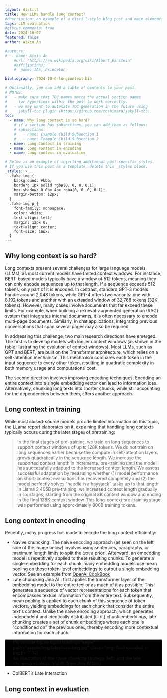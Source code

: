 ```yaml
---
layout: distill
title: How LLMs handle long context? 
#description: an example of a distill-style blog post and main elements
tags: LLM evaluation
#giscus_comments: true
date: 2024-10-07
featured: false
anthor: Aixiu An

#authors:
#  - name: Aixiu An
    #url: "https://en.wikipedia.org/wiki/Albert_Einstein"
    #affiliations:
    #  name: IAS, Princeton

bibliography: 2024-10-6-longcontext.bib

# Optionally, you can add a table of contents to your post.
# NOTES:
#   - make sure that TOC names match the actual section names
#     for hyperlinks within the post to work correctly.
#   - we may want to automate TOC generation in the future using
#     jekyll-toc plugin (https://github.com/toshimaru/jekyll-toc).
toc:
  - name: Why long context is so hard?
    # if a section has subsections, you can add them as follows:
    # subsections:
    #   - name: Example Child Subsection 1
    #   - name: Example Child Subsection 2
  - name: Long Context in training
  - name: Long context in encoding
  - name: Long context in evaluation

# Below is an example of injecting additional post-specific styles.
# If you use this post as a template, delete this _styles block.
_styles: >
  .fake-img {
    background: #bbb;
    border: 1px solid rgba(0, 0, 0, 0.1);
    box-shadow: 0 0px 4px rgba(0, 0, 0, 0.1);
    margin-bottom: 12px;
  }
  .fake-img p {
    font-family: monospace;
    color: white;
    text-align: left;
    margin: 12px 0;
    text-align: center;
    font-size: 16px;
  }
---
```


## Why long context is so hard?

Long contexts present several challenges for large language models (LLMs), as most current models have limited context windows. For instance, BERT-based models typically have a window of 512 tokens, meaning they can only encode sequences up to that length. If a sequence exceeds 512 tokens, only part of it is encoded. In contrast, standard GPT-3 models handle around 2,048 tokens, while GPT-4 offers two variants: one with 8,192 tokens and another with an extended window of 32,768 tokens (32K tokens). However, many cases involve documents that far exceed these limits. For example, when building a retrieval-augmented generation (RAG) system that integrates internal documents, it is often necessary to encode multi-page documents. Similarly, in chat applications, integrating previous conversations that span several pages may also be required.

In addressing this challenge, two main research directions have emerged. The first is to develop models with longer context windows (as shown in the table illustrating the evolution of context windows). Most LLMs, such as GPT and BERT, are built on the Transformer architecture, which relies on a self-attention mechanism. This mechanism compares each token in the input sequence to every other token, resulting in quadratic complexity in both memory usage and computational cost.

The second direction involves improving encoding techniques. Encoding an entire context into a single embedding vector can lead to information loss. Alternatively, chunking long texts into shorter chunks, while still accounting for the dependencies between them, offers another approach.


## Long context in training

While most closed-source models provide limited information on this topic, the LLama report <d-cite key="dubey2024llama"></d-cite> elaborates on it, explaining that handling long contexts typically occurs during the later stages of pretraining:

> In the final stages of pre-training, we train on long sequences to support context windows of up to 128K tokens.
We do not train on long sequences earlier because the compute in self-attention layers grows quadratically in
the sequence length. We increase the supported context length in increments, pre-training until the model has
successfully adapted to the increased context length. We assess successful adaptation by measuring whether (1)
model performance on short-context evaluations has recovered completely and (2) the model perfectly solves
“needle in a haystack” tasks up to that length. In Llama 3 405B pre-training, we increased context length
gradually in six stages, starting from the original 8K context window and ending in the final 128K context
window. This long-context pre-training stage was performed using approximately 800B training tokens.

## Long context in encoding

Recently, many progress has made to encode the long context efficiently: 
- Navive chuncking: The naive encoding approach (as seen on the left side of the image below) involves using sentences, paragraphs, or maximum length limits to split the text a priori. Afterward, an embedding model is repetitively applied to these resulting chunks. To generate a single embedding for each chunk, many embedding models use mean pooling on these token-level embeddings to output a single embedding vector. See an example from [OpenAI CookBook](https://cookbook.openai.com/examples/embedding_long_inputs)
- Late chuncking Jina AI <d-cite key="gunther2024late"></d-cite>: first applies the transformer layer of the embedding model to the entire text or as much of it as possible. This generates a sequence of vector representations for each token that encompasses textual information from the entire text. Subsequently, mean pooling is applied to each chunk of this sequence of token vectors, yielding embeddings for each chunk that consider the entire text's context. Unlike the naive encoding approach, which generates independent and identically distributed (i.i.d.) chunk embeddings, late chunking creates a set of chunk embeddings where each one is "conditioned on" the previous ones, thereby encoding more contextual information for each chunk.

<div class="row mt-3" style="background-color: black;">
    <div class="col-sm mt-3 mt-md-0">
        <figure style="width: 90%; margin: 0 auto;">
            {% include figure.liquid loading="eager" path="assets/img/latechuncking.jpg" class="img-fluid rounded z-depth-1" %}
            <figcaption class="text-white text-center mt-2">
                An illustration of the naive chunking strategy (left) and the late chunking strategy (right), from Jina AI 
                <a href="https://jina.ai/news/late-chunking-in-long-context-embedding-models/" class="text-white">blog</a>
            </figcaption>
        </figure>
    </div>
</div>

- ColBERT’s Late Interaction <d-cite key="santhanam2021colbertv2"></d-cite>

## Long context in evaluation

 <d-cite key="dubois2024length"></d-cite>
